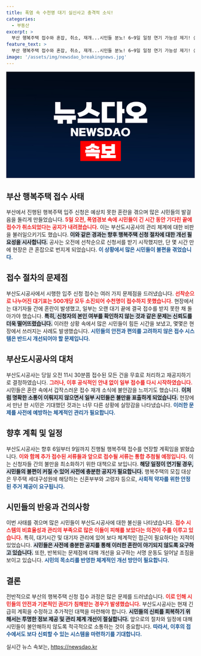 ```yaml
---
title: 폭염 속 수천명 대기 실신사고 충격적 소식!
categories:
  - 부동산
excerpt: >
  부산 행복주택 접수와 혼잡, 취소, 재개...시민들 분노! 6~9일 일정 연기 가능성 제기! 심각한 상황 속 공사 측 혼란과 사후 대처는? 😡🏠
feature_text: >
  부산 행복주택 접수와 혼잡, 취소, 재개...시민들 분노! 6~9일 일정 연기 가능성 제기! 심각한 상황 속 공사 측 혼란과 사후 대처는? 😡🏠
image: '/assets/img/newsdao_breakingnews.jpg'
---
```


<p><img src="/assets/img/newsdao_breakingnews.jpg" alt="ontimetimes 속보" /></p>

<h2 data-ke-size="size26">부산 행복주택 접수 사태</h2>

<p><p data-ke-size="size16"></p> 부산에서 진행된 행복주택 입주 신청은 예상치 못한 혼란을 겪으며 많은 시민들의 발걸음을 돌리게 만들었습니다. <b><span style="color: #ee2323;">5일 오전, 폭염경보 속에 시민들이 긴 시간 동안 기다린 끝에 접수가 취소되었다는 공지가 내려졌습니다.</span></b> 이는 부산도시공사의 관리 체계에 대한 비판을 불러일으키기도 했습니다. <b><span style="background-color: #21538527;">이와 같은 경과는 향후 행복주택 신청 절차에 대한 개선 필요성을 시사합니다.</span></b> 공사는 오전에 선착순으로 신청서를 받기 시작했지만, 단 몇 시간 만에 현장은 큰 혼잡으로 번지게 되었습니다. <b><span style="color: #1a5490;">이 상황에서 많은 시민들이 불편을 겪었습니다.</span></b></p>

<h2 data-ke-size="size26">접수 절차의 문제점</h2>

<p><p data-ke-size="size16"></p> 부산도시공사에서 시행한 입주 신청 접수는 여러 가지 문제점을 드러냈습니다. <b><span style="color: #ee2323;">선착순으로 나누어진 대기표는 500개당 모두 소진되어 수천명이 접수하지 못했습니다.</span></b> 현장에서는 대기자들 간에 혼란이 발생했고, 일부는 오랜 대기 끝에 결국 접수를 받지 못한 채 돌아가야 했습니다. <b><span style="background-color: #21538527;">특히, 신청자의 본인 여부를 확인하지 않는 것과 같은 문제는 신뢰도를 더욱 떨어뜨렸습니다.</span></b> 이러한 상황 속에서 많은 시민들이 힘든 시간을 보냈고, 몇몇은 현장에서 쓰러지는 사례도 발생했습니다. <b><span style="color: #1a5490;">시민들의 안전과 편의를 고려하지 않은 접수 시스템은 반드시 개선되어야 할 문제입니다.</span></b></p>

<h2 data-ke-size="size26">부산도시공사의 대처</h2>

<p><p data-ke-size="size16"></p> 부산도시공사는 당일 오전 11시 30분쯤 접수된 모든 건을 무효로 처리하고 재공지하기로 결정하였습니다. <b><span style="color: #ee2323;">그러나, 이후 공식적인 안내 없이 일부 접수를 다시 시작하였습니다.</span></b> 시민들은 혼란 속에서 갑작스러운 접수 재개 소식에 불안감을 느끼기도 했습니다. <b><span style="background-color: #21538527;">이처럼 명확한 소통이 이뤄지지 않으면서 일부 시민들은 불만을 표출하게 되었습니다.</span></b> 현장에서 만난 한 시민은 기대했던 것과는 너무 다른 상황에 실망감을 나타냈습니다. <b><span style="color: #1a5490;">이러한 문제를 사전에 예방하는 체계적인 관리가 필요합니다.</span></b></p>

<h2 data-ke-size="size26">향후 계획 및 일정</h2>

<p><p data-ke-size="size16"></p> 부산도시공사는 향후 6일부터 9일까지 진행될 행복주택 접수를 연장할 계획임을 밝혔습니다. <b><span style="color: #ee2323;">이와 함께 추가 접수된 서류들과 앞으로 접수될 서류는 통합 추첨될 예정입니다.</span></b> 이는 신청자들 간의 불만을 최소화하기 위한 대책으로 보입니다. <b><span style="background-color: #21538527;">해당 일정이 연기될 경우, 시민들의 불편이 커질 수 있어 사전에 충분한 공지가 필요합니다.</span></b> 행복주택의 모집 대상은 무주택 세대구성원에 해당하는 신혼부부와 고령자 등으로, <b><span style="color: #1a5490;">사회적 약자를 위한 안정된 주거 제공이 요구됩니다.</span></b></p>

<h2 data-ke-size="size26">시민들의 반응과 건의사항</h2>

<p><p data-ke-size="size16"></p> 이번 사태를 겪으며 많은 시민들이 부산도시공사에 대한 불신을 나타냈습니다. <b><span style="color: #ee2323;">접수 시스템의 비효율성과 관리의 부족으로 많은 이들이 피해를 보았다는 의견이 주를 이루고 있습니다.</span></b> 특히, 대기시간 및 대기자 관리에 있어 보다 체계적인 접근이 필요하다는 지적이 있었습니다. <b><span style="background-color: #21538527;">시민들은 사전에 충분한 공지를 통해 이러한 혼란이 야기되지 않도록 요구하고 있습니다.</span></b> 또한, 반복되는 문제점에 대해 개선을 요구하는 서명 운동도 일어날 조짐을 보이고 있습니다. <b><span style="color: #1a5490;">시민의 목소리를 반영한 체계적인 개선 방안이 필요합니다.</span></b></p>

<h2 data-ke-size="size26">결론</h2>

<p><p data-ke-size="size16"></p> 전반적으로 부산의 행복주택 신청 접수 과정은 많은 문제를 드러냈습니다. <b><span style="color: #ee2323;">이로 인해 시민들의 안전과 기본적인 권리가 침해받는 경우가 발생했습니다.</span></b> 부산도시공사는 현재 긴급히 계획을 수정하고 추가적인 대책을 마련해야 합니다. <b><span style="background-color: #21538527;">시민들의 신뢰를 회복하기 위해서는 투명한 정보 제공 및 관리 체계 개선이 절실합니다.</span></b> 앞으로의 절차와 일정에 대해 시민들이 불안해하지 않도록 적극적으로 소통하는 것이 중요합니다. <b><span style="color: #1a5490;">따라서, 이후의 접수에서도 보다 신뢰할 수 있는 시스템을 마련하기를 기대합니다.</span></b></p>
실시간 뉴스 속보는, <a href="https://newsdao.kr" rel="dofollow">https://newsdao.kr</a>


